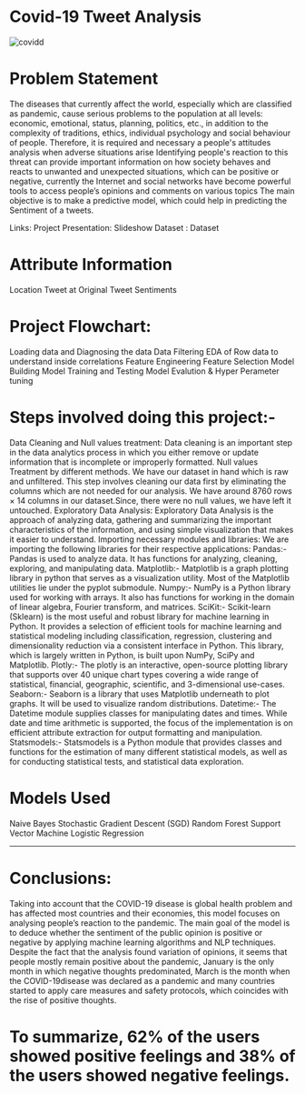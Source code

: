 # Covid-19 Tweet Analysis

![covidd](https://user-images.githubusercontent.com/109813094/213919400-65a6815b-5ffd-45f2-a8e4-1662b3c25ed8.jpg)


# Problem Statement

The diseases that currently affect the world, especially which are classified as pandemic, cause serious problems to the population at all levels: economic, emotional, status, planning, politics, etc., in addition to the complexity of traditions, ethics, individual psychology and social behaviour of people. Therefore, it is required and necessary a people's attitudes analysis when adverse situations arise Identifying people's reaction to this threat can provide important information on how society behaves and reacts to unwanted and unexpected situations, which can be positive or negative, currently the Internet and social networks have become powerful tools to access people’s opinions and comments on various topics The main objective is to make a predictive model, which could help in predicting the Sentiment of a tweets.

Links: Project Presentation: Slideshow Dataset : Dataset

# Attribute Information
 Location
 Tweet at
 Original Tweet
 Sentiments
 
# Project Flowchart:

 Loading data and Diagnosing the data
 Data Filtering
 EDA of Row data to understand inside correlations
 Feature Engineering
 Feature Selection 
 Model Building
 Model Training and Testing
 Model Evalution & Hyper Perameter tuning
 
# Steps involved doing this project:-

Data Cleaning and Null values treatment: Data cleaning is an important step in the data analytics process in which you either remove or update information that is incomplete or improperly formatted. Null values Treatment by different methods. We have our dataset in hand which is raw and unfiltered. This step involves cleaning our data first by eliminating the columns which are not needed for our analysis. We have around 8760 rows × 14 columns in our dataset.Since, there were no null values, we have left it untouched.
Exploratory Data Analysis: Exploratory Data Analysis is the approach of analyzing data, gathering and summarizing the important characteristics of the information, and using simple visualization that makes it easier to understand.
Importing necessary modules and libraries:
We are importing the following libraries for their respective applications:
Pandas:- Pandas is used to analyze data. It has functions for analyzing, cleaning, exploring, and manipulating data.
Matplotlib:- Matplotlib is a graph plotting library in python that serves as a visualization utility. Most of the Matplotlib utilities lie under the pyplot submodule.
Numpy:- NumPy is a Python library used for working with arrays. It also has functions for working in the domain of linear algebra, Fourier transform, and matrices.
SciKit:- Scikit-learn (Sklearn) is the most useful and robust library for machine learning in Python. It provides a selection of efficient tools for machine learning and statistical modeling including classification, regression, clustering and dimensionality reduction via a consistent interface in Python. This library, which is largely written in Python, is built upon NumPy, SciPy and Matplotlib.
Plotly:- The plotly is an interactive, open-source plotting library that supports over 40 unique chart types covering a wide range of statistical, financial, geographic, scientific, and 3-dimensional use-cases.
Seaborn:- Seaborn is a library that uses Matplotlib underneath to plot graphs. It will be used to visualize random distributions.
Datetime:- The Datetime module supplies classes for manipulating dates and times. While date and time arithmetic is supported, the focus of the implementation is on efficient attribute extraction for output formatting and manipulation.
Statsmodels:- Statsmodels is a Python module that provides classes and functions for the estimation of many different statistical models, as well as for conducting statistical tests, and statistical data exploration.

# Models Used

 Naive Bayes
  Stochastic Gradient Descent (SGD)
  Random Forest
  Support Vector Machine
  Logistic Regression
________________________________________
# Conclusions:

Taking into account that the COVID-19 disease is global health problem and has affected most countries and their economies, this model focuses on analysing people’s reaction to the pandemic. The main goal of the model is to deduce whether the sentiment of the public opinion is positive or negative by applying machine learning algorithms and NLP techniques. Despite the fact that the analysis found variation of opinions, it seems that people mostly remain positive about the pandemic, January is the only month in which negative thoughts predominated, March is the month when the COVID-19disease was declared as a pandemic and many countries started to apply care measures and safety protocols, which coincides with the rise of positive thoughts.

# To summarize, 62% of the users showed positive feelings and 38% of the users showed negative feelings.
